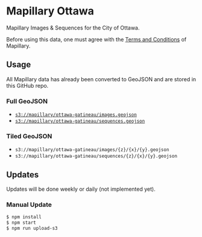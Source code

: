 # Mapillary Ottawa

Mapillary Images & Sequences for the City of Ottawa.

Before using this data, one must agree with the [Terms and Conditions](https://www.mapillary.com/terms) of Mapillary.

## Usage

All Mapillary data has already been converted to GeoJSON and are stored in this GitHub repo.

### Full GeoJSON

- [`s3://mapillary/ottawa-gatineau/images.geojson`](https://s3.amazonaws.com/mapillary/ottawa-gatineau/images.geojson)
- [`s3://mapillary/ottawa-gatineau/sequences.geojson`](https://s3.amazonaws.com/mapillary/ottawa-gatineau/sequences.geojson)

### Tiled GeoJSON

- `s3://mapillary/ottawa-gatineau/images/{z}/{x}/{y}.geojson`
- `s3://mapillary/ottawa-gatineau/sequences/{z}/{x}/{y}.geojson`

## Updates

Updates will be done weekly or daily (not implemented yet).

### Manual Update

```bash
$ npm install
$ npm start
$ npm run upload-s3
```